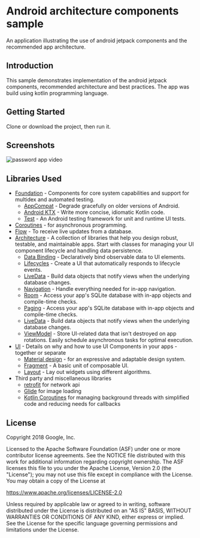 Android architecture components sample
=================

An application illustrating the use of android jetpack components and the recommended app
architecture.

Introduction
------------

This sample demonstrates implementation of the android jetpack components, recommended architecture
and best practices. The app was build using kotlin programming language.

Getting Started
---------------

Clone or download the project, then run it.

Screenshots
-----------

![password app video](screenshots/arch_video.gif "architecture components sample")

Libraries Used
--------------

* [Foundation][0] - Components for core system capabilities and support for multidex and automated
  testing.
    * [AppCompat][1] - Degrade gracefully on older versions of Android.
    * [Android KTX][2] - Write more concise, idiomatic Kotlin code.
    * [Test][4] - An Android testing framework for unit and runtime UI tests.
* [Coroutines][3] - for asynchronous programming.
* [Flow][5] - To receive live updates from a database.
* [Architecture][10] - A collection of libraries that help you design robust, testable, and
  maintainable apps. Start with classes for managing your UI component lifecycle and handling data
  persistence.
    * [Data Binding][11] - Declaratively bind observable data to UI elements.
    * [Lifecycles][12] - Create a UI that automatically responds to lifecycle events.
    * [LiveData][13] - Build data objects that notify views when the underlying database changes.
    * [Navigation][14] - Handle everything needed for in-app navigation.
    * [Room][16] - Access your app's SQLite database with in-app objects and compile-time checks.
    * [Paging][18] - Access your app's SQLite database with in-app objects and compile-time checks.
    * [LiveData][13] - Build data objects that notify views when the underlying database changes.
    * [ViewModel][17] - Store UI-related data that isn't destroyed on app rotations. Easily schedule
      asynchronous tasks for optimal execution.
* [UI][30] - Details on why and how to use UI Components in your apps - together or separate
    * [Material design][32] - for an expressive and adaptable design system.
    * [Fragment][34] - A basic unit of composable UI.
    * [Layout][35] - Lay out widgets using different algorithms.
* Third party and miscellaneous libraries
    * [retrofit][89] for network api
    * [Glide][90] for image loading
    * [Kotlin Coroutines][91] for managing background threads with simplified code and reducing
      needs for callbacks

[0]: https://developer.android.com/jetpack/components

[1]: https://developer.android.com/topic/libraries/support-library/packages#v7-appcompat

[2]: https://developer.android.com/kotlin/ktx

[4]: https://developer.android.com/training/testing/

[3]: https://developer.android.com/kotlin/coroutines

[5]: https://developer.android.com/kotlin/flow

[10]: https://developer.android.com/jetpack/arch/

[11]: https://developer.android.com/topic/libraries/data-binding/

[12]: https://developer.android.com/topic/libraries/architecture/lifecycle

[13]: https://developer.android.com/topic/libraries/architecture/livedata

[14]: https://developer.android.com/topic/libraries/architecture/navigation/

[16]: https://developer.android.com/topic/libraries/architecture/room

[17]: https://developer.android.com/topic/libraries/architecture/viewmodel

[18]: https://developer.android.com/topic/libraries/architecture/paging/v3-overview

[30]: https://developer.android.com/guide/topics/ui

[32]: https://material.io/develop/android

[34]: https://developer.android.com/guide/components/fragments

[35]: https://developer.android.com/guide/topics/ui/declaring-layout

[89]:https://square.github.io/retrofit/

[90]: https://bumptech.github.io/glide/

[91]: https://kotlinlang.org/docs/reference/coroutines-overview.html

License
-------

Copyright 2018 Google, Inc.

Licensed to the Apache Software Foundation (ASF) under one or more contributor license agreements.
See the NOTICE file distributed with this work for additional information regarding copyright
ownership. The ASF licenses this file to you under the Apache License, Version 2.0 (the "License");
you may not use this file except in compliance with the License. You may obtain a copy of the
License at

https://www.apache.org/licenses/LICENSE-2.0

Unless required by applicable law or agreed to in writing, software distributed under the License is
distributed on an "AS IS" BASIS, WITHOUT WARRANTIES OR CONDITIONS OF ANY KIND, either express or
implied. See the License for the specific language governing permissions and limitations under the
License.